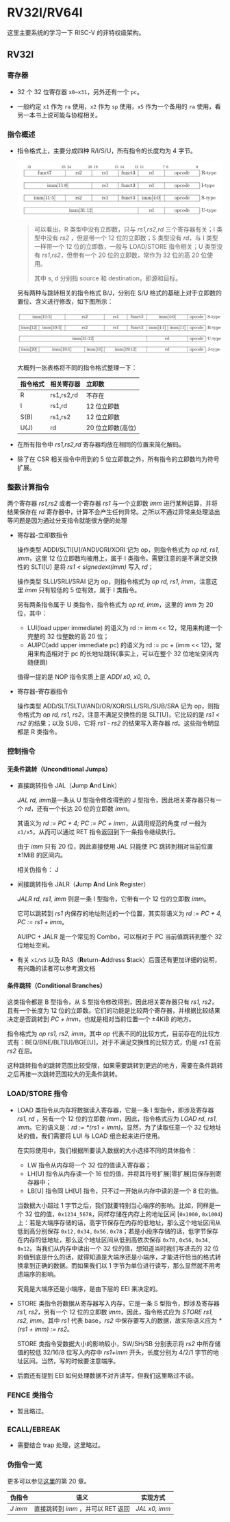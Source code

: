 # RV32I/RV64I

这里主要系统的学习一下 RISC-V 的非特权级架构。

## RV32I

### 寄存器

* 32 个 32 位寄存器 `x0~x31`，另外还有一个 `pc`。

* 一般约定 `x1` 作为 `ra` 使用，`x2` 作为 `sp` 使用，`x5` 作为一个备用的 `ra` 使用，看另一本书上说可能与协程相关。

### 指令概述

* 指令格式上，主要分成四种 R/I/S/U，所有指令的长度均为 4 字节。

  ![](不同的指令类型.png)

  > 可以看出，R 类型中没有立即数，只与 *rs1,rs2,rd* 三个寄存器有关；I 类型中没有 *rs2* ，但是带一个 12 位的立即数；S 类型没有 *rd*，与 I 类型一样带一个 12 位的立即数，一般与 LOAD/STORE 指令相关；U 类型没有 *rs1,rs2*，但带有一个 20 位的立即数，常作为 32 位的高 20 位使用。
  >
  > 其中 s, d 分别指 source 和 destination，即源和目标。

  另有两种与跳转相关的指令格式 B/J，分别在 S/U 格式的基础上对于立即数的置位、含义进行修改，如下图所示：

  ![](跳转指令类型.png)

  大概列一张表格将不同的指令格式整理一下：

  | 指令格式 | 相关寄存器 | 立即数            |
  | -------- | ---------- | ----------------- |
  | R        | rs1,rs2,rd | 不存在            |
  | I        | rs1,rd     | 12 位立即数       |
  | S(B)     | rs1,rs2    | 12 位立即数       |
  | U(J)     | rd         | 20 位立即数(高位) |

* 在所有指令中 *rs1,rs2,rd* 寄存器均放在相同的位置来简化解码。

* 除了在 CSR 相关指令中用到的 5 位立即数之外，所有指令的立即数均为符号扩展。

### 整数计算指令

两个寄存器 *rs1,rs2* 或者一个寄存器 *rs1* 与一个立即数 *imm* 进行某种运算，并将结果保存在 *rd* 寄存器中，计算不会产生任何异常。之所以不通过异常来处理溢出等问题是因为通过分支指令就能很方便的处理

* 寄存器-立即数指令

  操作类型 ADDI/SLTI[U]/ANDI/ORI/XORI 记为 op，则指令格式为 *op rd, rs1, imm*，这里 12 位立即数均被用上，属于 I 类指令。需要注意的是不满足交换性的 SLTI[U] 是将 *rs1 < signedext(imm)* 写入 *rd*；

  操作类型 SLLI/SRLI/SRAI 记为 op，则指令格式为 *op rd, rs1, imm*，注意这里 *imm* 只有较低的 5 位有效，属于 I 类指令。

  另有两条指令属于 U 类指令，指令格式为 *op rd, imm*，这里的 *imm* 为 20 位，其中：

  * LUI(load upper immediate) 的语义为 rd := imm << 12，常用来构建一个完整的 32 位整数的高 20 位；
  * AUIPC(add upper immediate pc) 的语义为 rd := pc + (imm << 12)，常用来构造相对于 pc 的长地址跳转(事实上，可以在整个 32 位地址空间内随便跳)

  值得一提的是 NOP 指令实质上是 *ADDI x0, x0, 0*。

* 寄存器-寄存器指令

  操作类型 ADD/SLT/SLTU/AND/OR/XOR/SLL/SRL/SUB/SRA 记为 op，则指令格式为 *op rd, rs1, rs2*，注意不满足交换性的是 SLT[U]，它比较的是 *rs1 < rs2* 的结果；以及 SUB，它将 *rs1 - rs2* 的结果写入寄存器 *rd*。这些指令明显都是 R 类指令。

### 控制指令

#### 无条件跳转（Unconditional Jumps）

* 直接跳转指令 JAL（**J**ump **A**nd **L**ink）

  *JAL rd, imm*是一条从 U 型指令修改得到的 J 型指令，因此相关寄存器只有一个 *rd*，还有一个长达 20 位的立即数 *imm*。

  其语义为 *rd := PC + 4; PC := PC + imm*，从调用规范的角度 *rd* 一般为 `x1/x5`，从而可以通过 RET 指令返回到下一条指令继续执行。

  由于 *imm* 只有 20 位，因此直接使用 JAL 只能使 PC 跳转到相对当前位置 $\pm1\text{MiB}$ 的区间内。

  相关伪指令： J

* 间接跳转指令 JALR（**J**ump **A**nd **L**ink **R**egister）

  *JALR rd, rs1, imm* 则是一条 I 型指令，它带有一个 12 位的立即数 *imm*。

  它可以跳转到 *rs1* 内保存的地址附近的一个位置，其实际语义为 *rd := PC + 4, PC := rs1 + imm*。

  AUIPC + JALR 是一个常见的 Combo，可以相对于 PC 当前值跳转到整个 32 位地址空间。

* 有关 `x1/x5` 以及 RAS（**R**eturn-**A**ddress **S**tack）后面还有更加详细的说明，有兴趣的读者可以参考源文档

#### 条件跳转（Conditional Branches）

这类指令都是 B 型指令，从 S 型指令修改得到，因此相关寄存器只有 *rs1, rs2*，且有一个长度为 12 位的立即数。它们的功能是比较两个寄存器，并根据比较结果决定是否跳转到 *PC + imm*，也就是相对当前位置一个 $\pm4\text{KiB}$ 的地方。

指令格式为 *op rs1, rs2, imm*，其中 *op* 代表不同的比较方式，目前存在的比较方式有：BEQ/BNE/BLT[U]/BGE[U]，对于不满足交换性的比较方式，仍是 *rs1* 在前 *rs2* 在后。

这种跳转指令的跳转范围比较受限，如果需要跳转到更远的地方，需要在条件跳转之后再接一次跳转范围较大的无条件跳转。

### LOAD/STORE 指令

* LOAD 类指令从内存将数据读入寄存器，它是一条 I 型指令，即涉及寄存器 *rs1, rd* ，另有一个 12 位的立即数 *imm*，因此，指令格式应为 *LOAD rd, rs1, imm*。它的语义是：*rd := \*(rs1 + imm)*。显然，为了读取任意一个 32 位地址处的值，我们需要将 LUI 与 LOAD 组合起来进行使用。

  在实际使用中，我们根据所要读入数据的大小选择不同的具体指令：

  * LW 指令从内存将一个 32 位的值读入寄存器；
  * LH[U] 指令从内存读一个 16 位的值，并将其符号扩展[零扩展]后保存到寄存器中；
  * LB[U] 指令同 LH[U] 指令，只不过一开始从内存中读的是一个 8 位的值。

  当数据大小超过 1 字节之后，我们就要特别当心端序的影响。比如，同样是一个 32 位的值，$\mathtt{0x1234\_5678}$，同样存储在内存上的地址区间 $[\mathtt{0x1000,0x1004})$ 上：若是大端序存储的话，高字节保存在内存的低地址，那么这个地址区间从低到高分别保存 $\mathtt{0x12,0x34,0x56,0x78}$；若是小段序存储的话，低字节保存在内存的低地址，那么这个地址区间从低到高依次保存 $\mathtt{0x78,0x56,0x34,0x12}$。当我们从内存中读出一个 32 位的值，想知道当时我们写进去的 32 位的值到底是什么的话，就得知道是大端序还是小端序，才能进行恰当的格式转换拿到正确的数据。而如果我们以 1 字节为单位进行读写，那么显然就不用考虑端序的影响。

  究竟是大端序还是小端序，是由下层的 EEI 来决定的。

* STORE 类指令将数据从寄存器写入内存，它是一条 S 型指令，即涉及寄存器 *rs1, rs2*，另有一个 12 位的立即数 *imm*，因此，指令格式应为 *STORE rs1, rs2, imm*。其中 *rs1* 代表 base，*rs2* 中保存要写入的数据，故实际语义应为 *\*(rs1 + imm) := rs2*。

  STORE 类指令受数据大小的影响较小，SW/SH/SB 分别表示将 *rs2* 中所存储值的较低 32/16/8 位写入内存中 *rs1+imm* 开头，长度分别为 4/2/1 字节的地址区间。当然，写的时候要注意端序。

* 后面还有提到 EEI 如何处理数据不对齐读写，但我们这里略过不谈。

### FENCE 类指令

* 暂且略过。

### ECALL/EBREAK

* 需要结合 trap 处理，这里略过。

### 伪指令一览

更多可以参见[这里](https://content.riscv.org/wp-content/uploads/2017/05/riscv-spec-v2.2.pdf)的第 20 章。

| 伪指令  | 语义                               | 实现方式      |
| ------- | ---------------------------------- | ------------- |
| *J imm* | 直接跳转到 *imm* ，并可以 RET 返回 | *JAL x0, imm* |

